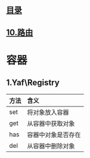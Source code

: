## [目录](https://github.com/jhq0113/yafr/blob/master/docs/index.md)

## [10.路由](https://github.com/jhq0113/yafr/blob/master/docs/yaf/10.路由.md)

# 容器

## 1.Yaf\Registry

|方法|含义|
|:--|:--|
|set|将对象放入容器|
|get|从容器中获取对象|
|has|容器中对象是否存在|
|del|从容器中删除对象|







